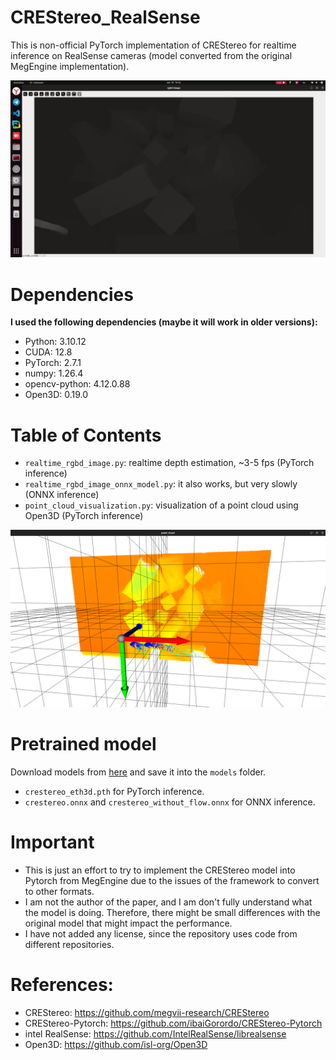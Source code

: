 # CREStereo_RealSense
 This is non-official PyTorch implementation of CREStereo for realtime inference on RealSense cameras (model converted from the original MegEngine implementation).

<p align="center">
  <img src="doc/crestereo.gif" width=700 />
</p>


# Dependencies
**I used the following dependencies (maybe it will work in older versions):**
- Python: 3.10.12
- CUDA: 12.8
- PyTorch: 2.7.1
- numpy: 1.26.4
- opencv-python: 4.12.0.88
- Open3D: 0.19.0


# Table of Contents
- `realtime_rgbd_image.py`: realtime depth estimation, ~3-5 fps (PyTorch inference)
- `realtime_rgbd_image_onnx_model.py`: it also works, but very slowly (ONNX inference)
- `point_cloud_visualization.py`: visualization of a point cloud using Open3D (PyTorch inference)

<p align="center">
  <img src="doc/point_cloud.png" width=700 />
</p>


# Pretrained model
Download models from [here](https://drive.google.com/drive/folders/1KFznC-eKIy7lbL2rH1jrTNdySauGP8KQ?usp=sharing) and save it into the `models` folder.
- `crestereo_eth3d.pth` for PyTorch inference.
- `crestereo.onnx` and `crestereo_without_flow.onnx` for ONNX inference.


# Important
- This is just an effort to try to implement the CREStereo model into Pytorch from MegEngine due to the issues of the framework to convert to other formats.
- I am not the author of the paper, and I am don't fully understand what the model is doing. Therefore, there might be small differences with the original model that might impact the performance.
- I have not added any license, since the repository uses code from different repositories.


# References:
- CREStereo: https://github.com/megvii-research/CREStereo
- CREStereo-Pytorch: https://github.com/ibaiGorordo/CREStereo-Pytorch
- intel RealSense: https://github.com/IntelRealSense/librealsense
- Open3D: https://github.com/isl-org/Open3D